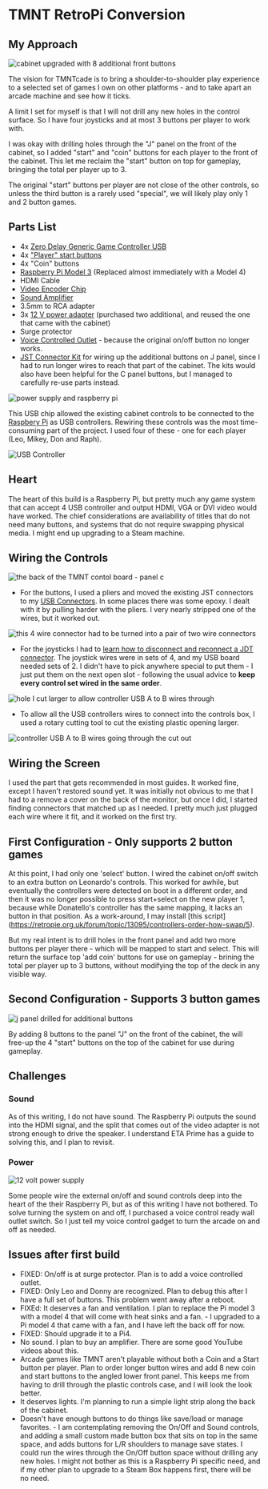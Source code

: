 
# TMNT RetroPi Conversion

## My Approach

![cabinet upgraded with 8 additional front buttons](img/upgraded.jpg)

The vision for TMNTcade is to bring a shoulder-to-shoulder play experience to a selected set of games I own on other platforms - and to take apart an arcade machine and see how it ticks.

A limit I set for myself is that I will not drill any new holes in the control surface. So I have four joysticks and at most 3 buttons per player to work with. 

I was okay with drilling holes through the "J" panel on the front of the cabinet, so I added "start" and "coin" buttons for each player to the front of the cabinet. This let me reclaim the "start" button on top for gameplay, bringing the total per player up to 3.

The original "start" buttons per player are not close of the other controls, so unless the third button is a rarely used "special", we will likely play only 1 and 2 button games.

## Parts List

- 4x [Zero Delay Generic Game Controller USB][8]
- 4x ["Player" start buttons][6]
- 4x "Coin" buttons
- [Raspberry Pi Model 3][1] (Replaced almost immediately with a Model 4)
- HDMI Cable
- [Video Encoder Chip][7]
- [Sound Amplifier][2]
- 3.5mm to RCA adapter
- 3x [12 V power adapter][3] (purchased two additional, and reused the one that came with the cabinet)
- Surge protector
- [Voice Controlled Outlet][5] - because the original on/off button no longer works.
- [JST Connector Kit][4] for wiring up the additional buttons on J panel, since I had to run longer wires to reach that part of the cabinet. The kits would also have been helpful for the C panel buttons, but I managed to carefully re-use parts instead.

![power supply and raspberry pi](img/power_pi.jpg)

This USB chip allowed the existing cabinet controls to be connected to the [Raspbery Pi][1] as USB controllers. Rewiring these controls was the most time-consuming part of the project. I used four of these - one for each player (Leo, Mikey, Don and Raph).

![USB Controller](img/usb_1.jpg)

[1]: https://smile.amazon.com/CanaKit-Raspberry-Premium-Supply-Listed/dp/B01C6EQNNK
[2]: https://smile.amazon.com/gp/product/B007TUSXEY
[3]: https://smile.amazon.com/gp/product/B07ZNJB5BB
[4]: https://smile.amazon.com/gp/product/B07D241T3M
[5]: https://smile.amazon.com/gp/product/B07B8W2KHZ
[6]: https://smile.amazon.com/gp/product/B07S31JY9M
[7]: https://smile.amazon.com/gp/product/B07ZVMWPZP
[8]: https://smile.amazon.com/gp/product/B01FZ797OC

## Heart

The heart of this build is a Raspberry Pi, but pretty much any game system that can accept 4 USB controller and output HDMI, VGA or DVI video would have worked. The chief considerations are availability of titles that do not need many buttons, and systems that do not require swapping physical media. I might end up upgrading to a Steam machine.

## Wiring the Controls

![the back of the TMNT contol board - panel c](img/buttons.jpg)

+ For the buttons, I used a pliers and moved the existing JST connectors to my [USB Connectors](https://smile.amazon.com/gp/aw/d/B01FZ797OC?psc=1&ref=ppx_pop_mob_b_asin_title). In some places there was some epoxy. I dealt with it by pulling harder with the pliers. I very nearly stripped one of the wires, but it worked out.


![this 4 wire connector had to be turned into a pair of two wire connectors](img/rewired.jpg)

+ For the joysticks I had to [learn how to disconnect and reconnect a JDT connector](https://youtu.be/kRvDgiX4Sk4). The joystick wires were in sets of 4, and my USB board needed sets of 2. I didn't have to pick anywhere special to put them - I just put them on the next open slot - following the usual advice to **keep every control set wired in the same order**.


![hole I cut larger to allow controller USB A to B wires through](img/hole.jpg)

+ To allow all the USB controllers wires to connect into the controls box, I used a rotary cutting tool to cut the existing plastic opening larger.

![controller USB A to B wires going through the cut out](img/controller_wires.jpg)

## Wiring the Screen

I used the part that gets recommended in most guides. It worked fine, except I haven't restored sound yet. It was initially not obvious to me that I had to a remove a cover on the back of the monitor, but once I did, I started finding connectors that matched up as I needed. I pretty much just plugged each wire where it fit, and it worked on the first try.

## First Configuration - Only supports 2 button games

At this point, I had only one 'select' button. I wired the cabinet on/off switch to an extra button on Leonardo's controls. This worked for awhile, but eventually the controllers were detected on boot in a different order, and then it was no longer possible to press start+select on the new player 1, because while Donatello's controller has the same mapping, it lacks an button in that position. As a work-around, I may install [this script] (https://retropie.org.uk/forum/topic/13095/controllers-order-how-swap/5). 
 
But my real intent is to drill holes in the front panel and add two more buttons per player there - which will be mapped to start and select. This will return the surface top 'add coin' buttons for use on gameplay - brining the total per player up to 3 buttons, without modifying the top of the deck in any visible way.

## Second Configuration - Supports 3 button games

![j panel drilled for additional buttons](img/jpanel.jpg)

By adding 8 buttons to the panel "J" on the front of the cabinet, the will free-up the 4 "start" buttons on the top of the cabinet for use during gameplay.

## Challenges

### Sound

As of this writing, I do not have sound. The Raspberry Pi outputs the sound into the HDMI signal, and the split that comes out of the video adapter is not strong enough to drive the speaker. I understand ETA Prime has a guide to solving this, and I plan to revisit.

### Power

![12 volt power supply](img/power.jpg)

Some people wire the external on/off and sound controls deep into the heart of the their Raspberry Pi, but as of this writing I have not bothered. To solve turning the system on and off, I purchased a voice control ready wall outlet switch. So I just tell my voice control gadget to turn the arcade on and off as needed.

## Issues after first build

+ FIXED: On/off is at surge protector. Plan is to add a voice controlled outlet.
+ FIXED: Only Leo and Donny are recognized. Plan to debug this after I have a full set of buttons. This problem went away after a reboot.
+ FIXEd: It deserves a fan and ventilation. I plan to replace the Pi model 3 with a model 4 that will come with heat sinks and a fan. - I upgraded to a Pi model 4 that came with a fan, and I have left the back off for now.
+ FIXED: Should upgrade it to a Pi4.
+ No sound. I plan to buy an amplifier. There are some good YouTube videos about this.
+ Arcade games like TMNT aren't playable without both a Coin and a Start button per player. Plan to order longer button wires and add 8 new coin and start buttons to the angled lower front panel. This keeps me from having to drill through the plastic controls case, and I will look the look better.
+ It deserves lights. I'm planning to run a simple light strip along the back of the cabinet.
+ Doesn't have enough buttons to do things like save/load or manage favorites. - I am contemplating removing the On/Off and Sound controls, and adding a small custom made button box that sits on top in the same space, and adds buttons for L/R shoulders to manage save states. I could run the wires through the On/Off button space without drilling any new holes. I might not bother as this is a Raspberry Pi specific need, and if my other plan to upgrade to a Steam Box happens first, there will be no need.